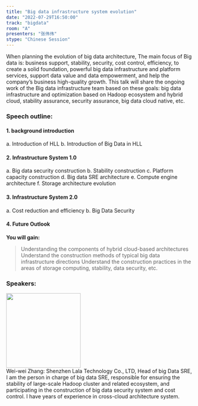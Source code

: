 ```yaml
---
title: "Big data infrastructure system evolution"
date: "2022-07-29T16:50:00"
track: "bigdata"
room: "A"
presenters: "张伟伟"
stype: "Chinese Session"
---
```

When planning the evolution of big data architecture, The main focus of Big data is: business support, stability, security, cost control, efficiency, to create a solid foundation, powerful big data infrastructure and platform services, support data value and data empowerment, and help the company’s business high-quality growth. This talk will share the ongoing work of the Big data infrastructure team based on these goals: big data infrastructure and optimization based on Hadoop ecosystem and hybrid cloud, stability assurance, security assurance, big data cloud native, etc. 
### Speech outline:
#### 1. background introduction
   a. Introduction of HLL
   b. Introduction of Big Data in HLL
#### 2. Infrastructure System 1.0
   a. Big data security construction
   b. Stability construction
   c. Platform capacity construction
   d. Big data SRE architecture
   e. Compute engine architecture
   f. Storage architecture evolution
#### 3. Infrastructure System 2.0
   a. Cost reduction and efficiency
   b. Big Data Security
#### 4. Future Outlook

**You will gain:**
> Understanding the components of hybrid cloud-based architectures
Understand the construction methods of typical big data infrastructure directions
Understand the construction practices in the areas of storage computing, stability, data security, etc.
 ### Speakers: 
 <img src="images/speaker/1245.png" width="200" /><br>Wei-wei Zhang: Shenzhen Lala Technology Co., LTD, Head of big Data SRE, I am the person in charge of big data SRE, responsible for ensuring the stability of large-scale Hadoop cluster and related ecosystem, and participating in the construction of big data security system and cost control. I have years of experience in cross-cloud architecture system.

 